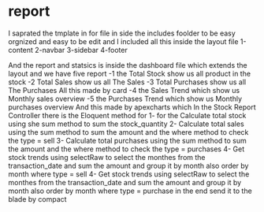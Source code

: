 # report
I saprated the tmplate in for file in side the includes foolder to be easy orgnized and 
easy to be edit and I included all this inside the layout file 
1-content 
2-navbar
3-sidebar
4-footer

And the report and statsics is inside the dashboard file which extends the layout and we have five report 
-1 the Total Stock show us all product in the stock 
-2 Total Sales show us all The Sales 
-3  Total Purchases show us all The Purchases 
All this made by card 
-4 the Sales Trend which show us Monthly sales overview 
-5 the Purchases Trend which show us Monthly purchases overview 
And this made by apexcharts which 
In the Stock Report Controller there is the Eloquent method for 
1- for the Calculate total stock using she sum method to sum the stock_quantity
2-  Calculate total sales using the sum method to sum the amount and the where method to check the type = sell
3- Calculate total purchases using the sum method to sum the amount and the where method to check the type = purchases
4- Get stock trends using selectRaw to select the monthes from the transaction_date and sum the amount and group it by month also order by month where type = sell
4- Get stock trends using selectRaw to select the monthes from the transaction_date and sum the amount and group it by month also order by month where type = purchase
in the end send it to the blade by compact
